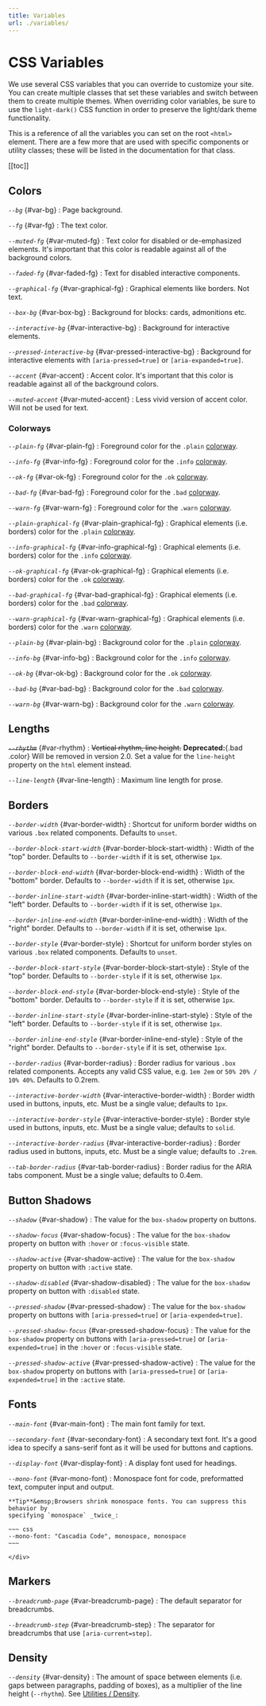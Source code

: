 ```yaml
---
title: Variables
url: ./variables/
---
```


# CSS Variables

We use several CSS variables that you can override to customize your site. You
can create multiple classes that set these variables and switch between them to
create multiple themes. When overriding color variables, be sure to use the
`light-dark()` CSS function in order to preserve the light/dark theme functionality.

This is a reference of all the variables you can set on the root `<html>`
element. There are a few more that are used with specific components or utility
classes; these will be listed in the documentation for that class.

[[toc]]

## Colors

<dfn>`--bg`</dfn> {#var-bg}
:   Page background.

<dfn>`--fg`</dfn> {#var-fg}
:   The text color.

<dfn>`--muted-fg`</dfn> {#var-muted-fg}
:   Text color for disabled or de-emphasized elements. It's important that this
    color is readable against all of the background colors.

<dfn>`--faded-fg`</dfn> {#var-faded-fg}
:   Text for disabled interactive components.

<dfn>`--graphical-fg`</dfn> {#var-graphical-fg}
:   Graphical elements like borders. Not text.

<dfn>`--box-bg`</dfn> {#var-box-bg}
:   Background for blocks: cards, admonitions etc.

<dfn>`--interactive-bg`</dfn> {#var-interactive-bg}
:   Background for interactive elements.

<dfn>`--pressed-interactive-bg`</dfn> {#var-pressed-interactive-bg}
:   Background for interactive elements with `[aria-pressed=true]` or `[aria-expanded=true]`.

<dfn>`--accent`</dfn> {#var-accent}
:   Accent color. It's important that this
    color is readable against all of the background colors.

<dfn>`--muted-accent`</dfn> {#var-muted-accent}
:   Less vivid version of accent color. Will not be used for text.


### Colorways

<dfn>`--plain-fg`</dfn> {#var-plain-fg}
:   Foreground color for the `.plain` [colorway][].

<dfn>`--info-fg`</dfn> {#var-info-fg}
:   Foreground color for the `.info` [colorway][].

<dfn>`--ok-fg`</dfn> {#var-ok-fg}
:   Foreground color for the `.ok` [colorway][].

<dfn>`--bad-fg`</dfn> {#var-bad-fg}
:   Foreground color for the `.bad` [colorway][].

<dfn>`--warn-fg`</dfn> {#var-warn-fg}
:   Foreground color for the `.warn` [colorway][].

<dfn>`--plain-graphical-fg`</dfn> {#var-plain-graphical-fg}
:   Graphical elements (i.e. borders) color for the `.plain` [colorway][].

<dfn>`--info-graphical-fg`</dfn> {#var-info-graphical-fg}
:   Graphical elements (i.e. borders) color for the `.info` [colorway][].

<dfn>`--ok-graphical-fg`</dfn> {#var-ok-graphical-fg}
:   Graphical elements (i.e. borders) color for the `.ok` [colorway][].

<dfn>`--bad-graphical-fg`</dfn> {#var-bad-graphical-fg}
:   Graphical elements (i.e. borders) color for the `.bad` [colorway][].

<dfn>`--warn-graphical-fg`</dfn> {#var-warn-graphical-fg}
:   Graphical elements (i.e. borders) color for the `.warn` [colorway][].

<dfn>`--plain-bg`</dfn> {#var-plain-bg}
:   Background color for the `.plain` [colorway][].

<dfn>`--info-bg`</dfn> {#var-info-bg}
:   Background color for the `.info` [colorway][].

<dfn>`--ok-bg`</dfn> {#var-ok-bg}
:   Background color for the `.ok` [colorway][].

<dfn>`--bad-bg`</dfn> {#var-bad-bg}
:   Background color for the `.bad` [colorway][].

<dfn>`--warn-bg`</dfn> {#var-warn-bg}
:   Background color for the `.warn` [colorway][].


## Lengths

<dfn>~~`--rhythm`~~</dfn> {#var-rhythm}
:   ~~Vertical rhythm, line height.~~ **Deprecated:**{.bad .color} Will be removed in version 2.0. Set a value for the `line-height` property on the `html` element instead.

<dfn>`--line-length`</dfn> {#var-line-length}
:   Maximum line length for prose.


## Borders
   
<dfn>`--border-width`</dfn> {#var-border-width}
:   Shortcut for uniform border widths on various `.box` related components. Defaults to `unset`.

<dfn>`--border-block-start-width`</dfn> {#var-border-block-start-width}
:   Width of the "top" border. Defaults to `--border-width` if it is set, otherwise `1px`.

<dfn>`--border-block-end-width`</dfn> {#var-border-block-end-width}
:   Width of the "bottom" border. Defaults to `--border-width` if it is set, otherwise `1px`.

<dfn>`--border-inline-start-width`</dfn> {#var-border-inline-start-width}
:   Width of the "left" border. Defaults to `--border-width` if it is set, otherwise `1px`.

<dfn>`--border-inline-end-width`</dfn> {#var-border-inline-end-width}
:   Width of the "right" border. Defaults to `--border-width` if it is set, otherwise `1px`.

<dfn>`--border-style`</dfn> {#var-border-style}
:   Shortcut for uniform border styles on various `.box` related components. Defaults to `unset`.

<dfn>`--border-block-start-style`</dfn> {#var-border-block-start-style}
:   Style of the "top" border. Defaults to `--border-style` if it is set, otherwise `1px`.

<dfn>`--border-block-end-style`</dfn> {#var-border-block-end-style}
:   Style of the "bottom" border. Defaults to `--border-style` if it is set, otherwise `1px`.

<dfn>`--border-inline-start-style`</dfn> {#var-border-inline-start-style}
:   Style of the "left" border. Defaults to `--border-style` if it is set, otherwise `1px`.

<dfn>`--border-inline-end-style`</dfn> {#var-border-inline-end-style}
:   Style of the "right" border. Defaults to `--border-style` if it is set, otherwise `1px`.

<dfn>`--border-radius`</dfn> {#var-border-radius}
:   Border radius for various `.box` related components. Accepts any valid CSS value, e.g. `1em 2em` or `50% 20% / 10% 40%`. Defaults to 0.2rem.

<dfn>`--interactive-border-width`</dfn> {#var-interactive-border-width}
:   Border width used in buttons, inputs, etc. Must be a single value; defaults to `1px`.

<dfn>`--interactive-border-style`</dfn> {#var-interactive-border-style}
:   Border style used in buttons, inputs, etc. Must be a single value; defaults to `solid`.

<dfn>`--interactive-border-radius`</dfn> {#var-interactive-border-radius}
:   Border radius used in buttons, inputs, etc. Must be a single value; defaults to `.2rem`.

<dfn>`--tab-border-radius`</dfn> {#var-tab-border-radius}
:   Border radius for the ARIA tabs component. Must be a single value; defaults to 0.4em.


## Button Shadows

<dfn>`--shadow`</dfn> {#var-shadow}
:   The value for the `box-shadow` property on buttons.

<dfn>`--shadow-focus`</dfn> {#var-shadow-focus}
:   The value for the `box-shadow` property on button with `:hover` or `:focus-visible` state.

<dfn>`--shadow-active`</dfn> {#var-shadow-active}
:   The value for the `box-shadow` property on button with `:active` state.

<dfn>`--shadow-disabled`</dfn> {#var-shadow-disabled}
:   The value for the `box-shadow` property on button with `:disabled` state.

<dfn>`--pressed-shadow`</dfn> {#var-pressed-shadow}
:   The value for the `box-shadow` property on buttons with `[aria-pressed=true]` or `[aria-expended=true]`.

<dfn>`--pressed-shadow-focus`</dfn> {#var-pressed-shadow-focus}
:   The value for the `box-shadow` property on buttons with `[aria-pressed=true]` or `[aria-expended=true]` in the `:hover` or `:focus-visible` state.

<dfn>`--pressed-shadow-active`</dfn> {#var-pressed-shadow-active}
:   The value for the `box-shadow` property on buttons with `[aria-pressed=true]` or `[aria-expended=true]` in the `:active` state.


## Fonts

<dfn>`--main-font`</dfn> {#var-main-font}
:   The main font family for text.

<dfn>`--secondary-font`</dfn> {#var-secondary-font}
:   A secondary text font. It's a good idea to specify a sans-serif font as it
    will be used for buttons and captions.

<dfn>`--display-font`</dfn> {#var-display-font}
:   A display font used for headings.

<dfn>`--mono-font`</dfn> {#var-mono-font}
:   Monospace font for code, preformatted text, computer input and output.
    <div class="box info crowded">

    **Tip**&emsp;Browsers shrink monospace fonts. You can suppress this behavior by
    specifying `monospace` _twice_:

    ~~~ css
    --mono-font: "Cascadia Code", monospace, monospace
    ~~~
    
    </div>


## Markers

<dfn>`--breadcrumb-page`</dfn> {#var-breadcrumb-page}
:   The default separator for breadcrumbs.

<dfn>`--breadcrumb-step`</dfn> {#var-breadcrumb-step}
:   The separator for breadcrumbs that use `[aria-current=step]`.

## Density

<dfn>`--density`</dfn> {#var-density}
:   The amount of space between elements (i.e. gaps between paragraphs, padding
    of boxes), as a multiplier of the line height (`--rhythm`). See
    [Utilities / Density](/docs/util#density).


[colorway]: /docs/colorways
